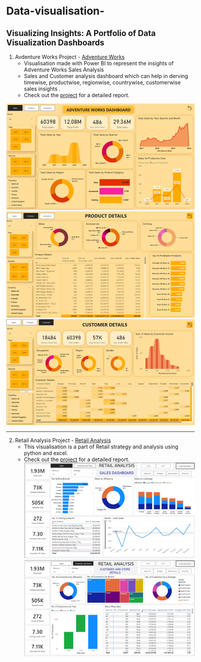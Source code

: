 # Data-visualisation-
 Visualizing Insights: A Portfolio of  Data Visualization Dashboards
--------------------------------------------------------------------------------------------------

1. Avdenture Works Project - [Adventure Works](https://github.com/prati1201/Adventure-Works-Analysis)
   - Visualisation made with Power BI to represent the insights of Adventure Works Sales Analysis
   - Sales and Customer analysis dashboard which can help in derving timewise, productwise, regionwise, countrywise, customerwise sales insights .
   - Check out the [project](https://github.com/prati1201/Adventure-Works-Analysis) for a detailed report.

![1](https://github.com/prati1201/Adventure-Works-Analysis/blob/main/Adw-1.png) 
![2](https://github.com/prati1201/Adventure-Works-Analysis/blob/main/Adw%20-2.png)
![3](https://github.com/prati1201/Adventure-Works-Analysis/blob/main/Adw-3.png)

-------------------------------------------------------------------------------------------------
2. Retail Analysis Project - [Retail Analysis](https://github.com/prati1201/Retail-Analysis)
   - This visualisation is a part of Retail strategy and analysis using python and excel.
   - Check out the [project](https://github.com/prati1201/Retail-Analysis) for a detailed report.
![4](https://github.com/prati1201/Retail-Analysis/blob/main/sales.jpg)
![5](https://github.com/prati1201/Retail-Analysis/blob/main/customer.jpg)


     
     
   
